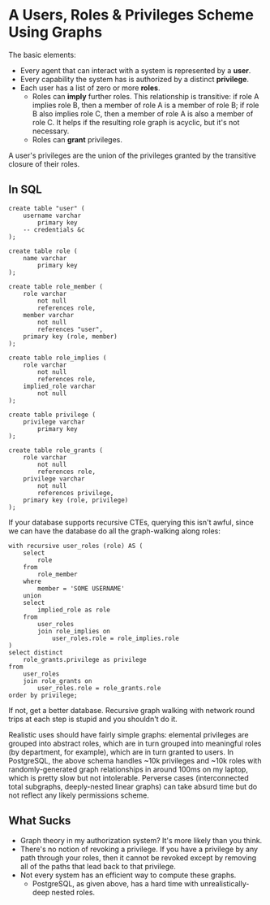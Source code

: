 # A Users, Roles & Privileges Scheme Using Graphs

The basic elements:

* Every agent that can interact with a system is represented by a **user**.
* Every capability the system has is authorized by a distinct **privilege**.
* Each user has a list of zero or more **roles**.
    * Roles can **imply** further roles. This relationship is transitive: if
      role A implies role B, then a member of role A is a member of role B; if
      role B also implies role C, then a member of role A is also a member of
      role C. It helps if the resulting role graph is acyclic, but it's not
      necessary.
    * Roles can **grant** privileges.

A user's privileges are the union of the privileges granted by the transitive
closure of their roles.

## In SQL

    create table "user" (
        username varchar
            primary key
        -- credentials &c
    );
    
    create table role (
        name varchar
            primary key
    );
    
    create table role_member (
        role varchar
            not null
            references role,
        member varchar
            not null
            references "user",
        primary key (role, member)
    );
    
    create table role_implies (
        role varchar
            not null
            references role,
        implied_role varchar
            not null
    );
    
    create table privilege (
        privilege varchar
            primary key
    );
    
    create table role_grants (
        role varchar
            not null
            references role,
        privilege varchar
            not null
            references privilege,
        primary key (role, privilege)
    );

If your database supports recursive CTEs, querying this isn't awful, since we
can have the database do all the graph-walking along roles:

    with recursive user_roles (role) AS (
        select
            role
        from
            role_member
        where
            member = 'SOME USERNAME'
        union
        select
            implied_role as role
        from
            user_roles
            join role_implies on
                user_roles.role = role_implies.role
    )
    select distinct
        role_grants.privilege as privilege
    from
        user_roles
        join role_grants on
            user_roles.role = role_grants.role
    order by privilege;

If not, get a better database. Recursive graph walking with network round
trips at each step is stupid and you shouldn't do it.

Realistic uses should have fairly simple graphs: elemental privileges are
grouped into abstract roles, which are in turn grouped into meaningful roles
(by department, for example), which are in turn granted to users. In
PostgreSQL, the above schema handles ~10k privileges and ~10k roles with
randomly-generated graph relationships in around 100ms on my laptop, which is
pretty slow but not intolerable. Perverse cases (interconnected total
subgraphs, deeply-nested linear graphs) can take absurd time but do not
reflect any likely permissions scheme.

## What Sucks

* Graph theory in my authorization system? It's more likely than you think.
* There's no notion of revoking a privilege. If you have a privilege by any
  path through your roles, then it cannot be revoked except by removing all of
  the paths that lead back to that privilege.
* Not every system has an efficient way to compute these graphs.
    * PostgreSQL, as given above, has a hard time with unrealistically-deep
      nested roles.
